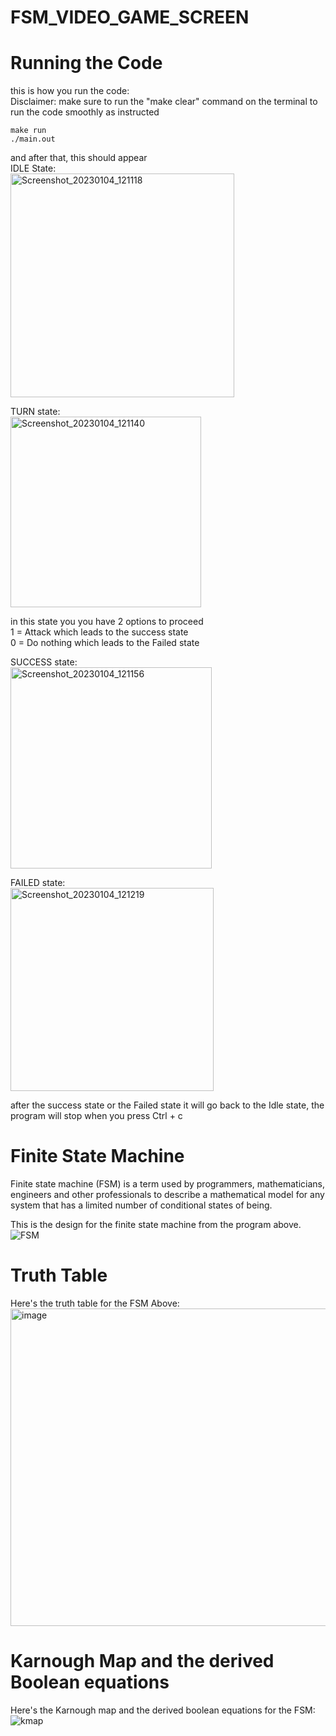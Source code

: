 # FSM_VIDEO_GAME_SCREEN
# Running the Code
this is how you run the code: \
Disclaimer: make sure to run the "make clear" command on the terminal to run the code smoothly as instructed 
```
make run
./main.out
``` 
and after that, this should appear \
IDLE State: \
<img width="358" alt="Screenshot_20230104_121118" src="https://user-images.githubusercontent.com/114371873/210550313-4412066e-1dcb-498e-b0ed-724d83686a75.png">

TURN state: \
<img width="305" alt="Screenshot_20230104_121140" src="https://user-images.githubusercontent.com/114371873/210550646-7493e5e1-0e89-457a-bd0d-76565227acd2.png">

in this state you you have 2 options to proceed \
1 = Attack which leads to the success state \
0 = Do nothing which leads to the Failed state

SUCCESS state: \
<img width="322" alt="Screenshot_20230104_121156" src="https://user-images.githubusercontent.com/114371873/210550931-bf42f651-a246-40d1-8458-bee2a314712b.png">


FAILED state: \
<img width="325" alt="Screenshot_20230104_121219" src="https://user-images.githubusercontent.com/114371873/210551112-506de47a-ac7d-47f0-9f46-ca1f11abfcc6.png">

after the success state or the Failed state it will go back to the Idle state, the program will stop when you press Ctrl + c 

# Finite State Machine
Finite state machine (FSM) is a term used by programmers, mathematicians, engineers and other professionals to describe a mathematical model for any system that has a limited number of conditional states of being.

This is the design for the finite state machine from the program above. \
![FSM](https://user-images.githubusercontent.com/114371873/211802573-1bea7458-cefd-4dd3-9938-55291a37f073.jpg)


# Truth Table
Here's the truth table for the FSM Above: \
<img width="508" alt="image" src="https://user-images.githubusercontent.com/114371873/210552666-85e434c7-92b2-462b-b11f-3cf4d7788137.png">

# Karnough Map and the derived Boolean equations
Here's the Karnough map and the derived boolean equations for the FSM:\
![kmap](https://user-images.githubusercontent.com/114371873/211802814-3b4b7aeb-a8dd-49ba-9565-13105e7a6339.jpeg)





